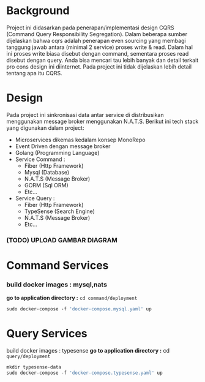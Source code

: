 # Background
Project ini didasarkan pada penerapan/implementasi design CQRS (Command Query Responsibility Segregation).
Dalam beberapa sumber dijelaskan bahwa cqrs adalah penerapan even sourcing yang membagi tanggung jawab antara (minimal 2 service) proses write & read.
Dalam hal ini proses write biasa disebut dengan command, sementara proses read disebut dengan query. 
Anda bisa mencari tau lebih banyak dan detail terkait pro cons design ini diinternet. Pada project ini tidak dijelaskan lebih detail tentang apa itu CQRS. 
 
# Design
Pada project ini sinkronisasi data antar service di distribusikan menggunakan message broker menggunakan N.A.T.S.
Berikut ini tech stack yang digunakan dalam project:
- Microservices dikemas kedalam konsep MonoRepo
- Event Driven dengan message broker
- Golang (Programming Language)
- Service Command :
    - Fiber (Http Framework)
    - Mysql (Database)
    - N.A.T.S (Message Broker)
    - GORM (Sql ORM)
    - Etc...
- Service Query :
    - Fiber (Http Framework)
    - TypeSense (Search Engine)
    - N.A.T.S (Message Broker)
    - Etc...

### (TODO) UPLOAD GAMBAR DIAGRAM




# Command Services

### build docker images : mysql,nats
**go to application directory :** ```cd command/deployment```
```dockerfile
sudo docker-compose -f 'docker-compose.mysql.yaml' up
```


# Query Services
build docker images : typesense
**go to application directory :** cd ```query/deployment```
```dockerfile
mkdir typesense-data
sudo docker-compose -f 'docker-compose.typesense.yaml' up
```